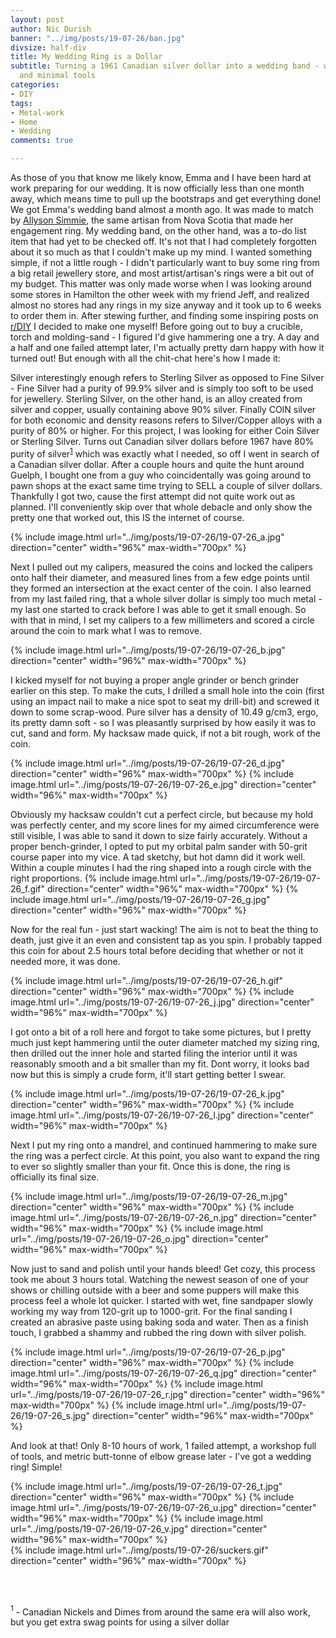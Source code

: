 ```yaml
---
layout: post
author: Nic Durish
banner: "../img/posts/19-07-26/ban.jpg"
divsize: half-div
title: My Wedding Ring is a Dollar
subtitle: Turning a 1961 Canadian silver dollar into a wedding band - with no experience
  and minimal tools
categories:
- DIY
tags:
- Metal-work
- Home
- Wedding
comments: true

---
```

As those of you that know me likely know, Emma and I have been hard at work preparing for our wedding. It is now officially less than one month away, which means time to pull up the bootstraps and get everything done! We got Emma's wedding band almost a month ago. It was made to match by [Allyson Simmie](https://allysonsimmie.com), the same artisan from Nova Scotia that made her engagement ring. My wedding band, on the other hand, was a to-do list item that had yet to be checked off. It's not that I had completely forgotten about it so much as that I couldn't make up my mind. I wanted something simple, if not a little rough - I didn't particularly want to buy some ring from a big retail jewellery store, and most artist/artisan's rings were a bit out of my budget. This matter was only made worse when I was looking around some stores in Hamilton the other week with my friend Jeff, and realized almost no stores had any rings in my size anyway and it took up to 6 weeks to order them in. After stewing further, and finding some inspiring posts on [r/DIY](https://reddit.com/r/DIY) I decided to make one myself! Before going out to buy a crucible, torch and molding-sand - I figured I'd give hammering one a try. A day and a half and one failed attempt later, I'm actually pretty darn happy with how it turned out! But enough with all the chit-chat here's how I made it:

Silver interestingly enough refers to Sterling Silver as opposed to Fine Silver - Fine Silver had a purity of 99.9% silver and is simply too soft to be used for jewellery. Sterling Silver, on the other hand, is an alloy created from silver and copper, usually containing above 90% silver. Finally COIN silver for both economic and density reasons refers to Silver/Copper alloys with a purity of 80% or higher. For this project, I was looking for either Coin Silver or Sterling Silver. Turns out Canadian silver dollars before 1967 have 80% purity of silver<sup>[1](#foot1)</sup> which was exactly what I needed, so off I went in search of a Canadian silver dollar. After a couple hours and quite the hunt around Guelph, I bought one from a guy who coincidentally was going around to pawn shops at the exact same time trying to SELL a couple of silver dollars. Thankfully I got two, cause the first attempt did not quite work out as planned. I'll conveniently skip over that whole debacle and only show the pretty one that worked out, this IS the internet of course.

{% include image.html url="../img/posts/19-07-26/19-07-26_a.jpg" direction="center" width="96%" max-width="700px" %}<br>

Next I pulled out my calipers, measured the coins and locked the calipers onto half their diameter, and measured lines from a few edge points until they formed an intersection at the exact center of the coin. I also learned from my last failed ring, that a whole silver dollar is simply too much metal - my last one started to crack before I was able to get it small enough. So with that in mind, I set my calipers to a few millimeters and scored a circle around the coin to mark what I was to remove.

{% include image.html url="../img/posts/19-07-26/19-07-26_b.jpg" direction="center" width="96%" max-width="700px" %}<br>

I kicked myself for not buying a proper angle grinder or bench grinder earlier on this step. To make the cuts, I drilled a small hole into the coin (first using an impact nail to make a nice spot to seat my drill-bit) and screwed it down to some scrap-wood. Pure silver has a density of 10.49 g/cm3, ergo, its pretty damn soft - so I was pleasantly surprised by how easily it was to cut, sand and form. My hacksaw made quick, if not a bit rough, work of the coin.

{% include image.html url="../img/posts/19-07-26/19-07-26_d.jpg" direction="center" width="96%" max-width="700px" %}
{% include image.html url="../img/posts/19-07-26/19-07-26_e.jpg" direction="center" width="96%" max-width="700px" %}<br>

Obviously my hacksaw couldn't cut a perfect circle, but because my hold was perfectly center, and my score lines for my aimed circumference were still visible, I was able to sand it down to size fairly accurately. Without a proper bench-grinder, I opted to put my orbital palm sander with 50-grit course paper into my vice. A tad sketchy, but hot damn did it work well. Within a couple minutes I had the ring shaped into a rough circle with the right proportions.
{% include image.html url="../img/posts/19-07-26/19-07-26_f.gif" direction="center" width="96%" max-width="700px" %}
{% include image.html url="../img/posts/19-07-26/19-07-26_g.jpg" direction="center" width="96%" max-width="700px" %}<br>

Now for the real fun - just start wacking! The aim is not to beat the thing to death, just give it an even and consistent tap as you spin. I probably tapped this coin for about 2.5 hours total before deciding that whether or not it needed more, it was done.

{% include image.html url="../img/posts/19-07-26/19-07-26_h.gif" direction="center" width="96%" max-width="700px" %}
{% include image.html url="../img/posts/19-07-26/19-07-26_j.jpg" direction="center" width="96%" max-width="700px" %}<br>

I got onto a bit of a roll here and forgot to take some pictures, but I pretty much just kept hammering until the outer diameter matched my sizing ring, then drilled out the inner hole and started filing the interior until it was reasonably smooth and a bit smaller than my fit. Dont worry, it looks bad now but this is simply a crude form, it'll start getting better I swear.

{% include image.html url="../img/posts/19-07-26/19-07-26_k.jpg" direction="center" width="96%" max-width="700px" %}
{% include image.html url="../img/posts/19-07-26/19-07-26_l.jpg" direction="center" width="96%" max-width="700px" %}<br>

Next I put my ring onto a mandrel, and continued hammering to make sure the ring was a perfect circle. At this point, you also want to expand the ring to ever so slightly smaller than your fit. Once this is done, the ring is officially its final size.

{% include image.html url="../img/posts/19-07-26/19-07-26_m.jpg" direction="center" width="96%" max-width="700px" %}
{% include image.html url="../img/posts/19-07-26/19-07-26_n.jpg" direction="center" width="96%" max-width="700px" %}
{% include image.html url="../img/posts/19-07-26/19-07-26_o.jpg" direction="center" width="96%" max-width="700px" %}<br>

Now just to sand and polish until your hands bleed! Get cozy, this process took me about 3 hours total. Watching the newest season of one of your shows or chilling outside with a beer and some puppers will make this process feel a whole lot quicker. I started with wet, fine sandpaper slowly working my way from 120-grit up to 1000-grit. For the final sanding I created an abrasive paste using baking soda and water. Then as a finish touch, I grabbed a shammy and rubbed the ring down with silver polish.

{% include image.html url="../img/posts/19-07-26/19-07-26_p.jpg" direction="center" width="96%" max-width="700px" %}
{% include image.html url="../img/posts/19-07-26/19-07-26_q.jpg" direction="center" width="96%" max-width="700px" %}
{% include image.html url="../img/posts/19-07-26/19-07-26_r.jpg" direction="center" width="96%" max-width="700px" %}
{% include image.html url="../img/posts/19-07-26/19-07-26_s.jpg" direction="center" width="96%" max-width="700px" %}<br>

And look at that! Only 8-10 hours of work, 1 failed attempt, a workshop full of tools, and metric butt-tonne of elbow grease later - I've got a wedding ring! Simple!

{% include image.html url="../img/posts/19-07-26/19-07-26_t.jpg" direction="center" width="96%" max-width="700px" %}
{% include image.html url="../img/posts/19-07-26/19-07-26_u.jpg" direction="center" width="96%" max-width="700px" %}
{% include image.html url="../img/posts/19-07-26/19-07-26_v.jpg" direction="center" width="96%" max-width="700px" %}<br>
{% include image.html url="../img/posts/19-07-26/suckers.gif" direction="center" width="96%" max-width="700px" %}

<br>
<br>

<a name="foot1"><sup>1</sup></a> - Canadian Nickels and Dimes from around the same era will also work, but you get extra swag points for using a silver dollar<br>